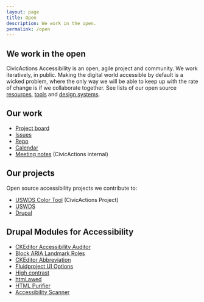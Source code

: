 ```yaml
---
layout: page
title: Open
description: We work in the open.
permalink: /open
---
```


## We work in the open
CivicActions Accessibility is an open, agile project and community. We work iteratively, in public. Making the digital world accessible by default is a wicked problem, where the only way we will be able to keep up with the rate of change is if we collaborate together. See lists of our open source [resources](/accessibility/handbook/resources), [tools](/accessibility/handbook/tools) and [design systems](/accessibility/handbook/design).

## Our work
* [Project board](https://github.com/CivicActions/accessibility/projects/1)
* [Issues](https://github.com/CivicActions/accessibility/issues)
* [Repo](https://github.com/civicactions/accessibility)
* [Calendar](calendar)
* [Meeting notes](https://docs.google.com/document/d/1y2yGcxsjEmmr4627nf3O2aGqmIkJrkgcbjRKAz9jSMI/edit?usp=sharing) (CivicActions internal)

## Our projects

Open source accessibility projects we contribute to:

* [USWDS Color Tool](https://github.com/CivicActions/uswds-color-tool) (CivicActions Project)
* [USWDS](https://github.com/uswds/uswds/issues?q=is%3Aissue+label%3A%22topic%3A+accessibility%22)
* [Drupal](https://www.drupal.org/project/issues/search/drupal?issue_tags=accessibility)

## Drupal Modules for Accessibility
* [CKEditor Accessibility Auditor](https://www.drupal.org/project/ckeditor_accessibility_auditor)
* [Block ARIA Landmark Roles](https://www.drupal.org/project/block_aria_landmark_roles)
* [CKEditor Abbreviation](https://www.drupal.org/project/ckeditor_abbreviation)
* [Fluidproject UI Options](https://www.drupal.org/project/fluidui)
* [High contrast](https://www.drupal.org/project/high_contrast)
* [htmLawed](https://www.drupal.org/project/htmlawed)
* [HTML Purifier](https://www.drupal.org/project/htmlpurifier)
* [Accessibility Scanner](https://www.drupal.org/project/accessibility_scanner)
